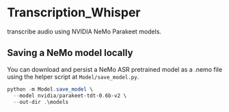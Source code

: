 # Transcription_Whisper

transcribe audio using NVIDIA NeMo Parakeet models.

## Saving a NeMo model locally

You can download and persist a NeMo ASR pretrained model as a .nemo file
using the helper script at `Model/save_model.py`.

```powershell
python -m Model.save_model \
  --model nvidia/parakeet-tdt-0.6b-v2 \
  --out-dir .\models
```
